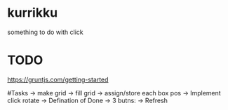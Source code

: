 # kurrikku
something to do with click

# TODO
https://gruntjs.com/getting-started


#Tasks
-> make grid
-> fill grid
-> assign/store each box pos
-> Implement click rotate
-> Defination of Done 
-> 3 butns:
    -> Refresh